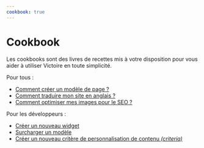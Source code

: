 ```yaml
---
cookbook: true
---
```


# Cookbook

Les cookbooks sont des livres de recettes mis à votre disposition pour vous aider à utiliser Victoire en toute simplicité.

Pour tous :

- [Comment créer un modèle de page ?](how-to-create-template)
- [Comment traduire mon site en anglais ?](how-to-traduce-website)
- [Comment optimiser mes images pour le SEO ?](how-to-optimize-images)

Pour les développeurs :

- [Créer un nouveau widget](widget-creation)
- [Surcharger un modèle](override-layout)
- [Créer un nouveau critère de personnalisation de contenu _(criteria)_](play-with-criterias)